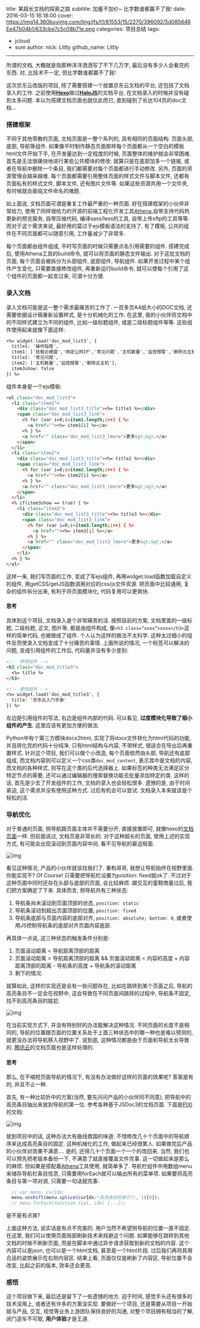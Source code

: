 title: 某超长文档的探索之路
subtitle: 加量不加价~ 比字数谁都赢不了我!
date: 2016-03-15 16:18:00
cover: https://img14.360buyimg.com/ling/jfs/t1/81553/15/2270/396092/5d085648Ee47b04b1/633cbe7c5c08b71e.png
categories: 项目总结
tags: 
 - jcloud
 - sum
author:
  nick: Littly
  github_name: Littly
---

所谓的文档, 大概就是指那种洋洋洒洒写了不下几万字, 最后没有多少人会看完的东西. 对, 比技术不一定, 但比字数谁都赢不了我! 

<!-- more -->

这次京东云改版的项目, 除了需要搭建一个放置京东云文档的平台, 还包括了文档录入的工作. 之前使用[**Hexo**](http://hexo.io)做过[**HaloJS**](http://aotu.io/halojs/)的文档平台, 在文档录入的时候并没有碰到太多问题. 本以为搭建文档页面也就仅此而已, 直到碰到了长达104页的doc文档...


### 搭建框架

不同于其他零散的页面, 文档页面是一整个系列的, 具有相同的页面结构. 页面头部, 底部, 导航等组件. 如果像平时制作静态页面那样每个页面都从一个空白的模板html文件开始下手, 在开发量达到一定程度的时候, 页面整体的维护就会非常困难. 首先是无法很痛快地进行某些公共模块的修改: 就算只是在底部加多一个链接, 或者在导航中删除一个条目, 我们都需要对每个页面都进行手动修改. 另外, 页面的资源管理会越来越难. 每个页面都需要引用整体页面的样式文件与脚本文件, 还都有页面私有的样式文件, 脚本文件, 还有图片文件等. 如果这些资源共用一个文件夹, 有时候就会面临文件命名的难题. 

如上面说, 文档页面可谓是重复工作最严重的一种页面. 好在搭建框架的小伙伴非常给力, 使用了同样很给力的开源的前端工程化开发工具[Athena](https://github.com/o2team/athena),自带支持代码热更新的预览服务, 自带压缩代码, 编译sass/less的工具, 自带上传sftp的工具等等. 而对于这个需求来说, 最好用的莫过于ejs模板语法的支持了. 有了模板, 公共的组件在不同页面都可以随意引用, 工作量减少了非常多. 

每个页面都由组件组成, 平时写页面的时候只需要点名引用需要的组件. 搭建完成后, 使用Athena工具的build命令, 就可以将页面的静态文件输出. 对于这批文档的页面, 每个页面会被拆分为头部组件, 底部组件, 导航组件. 如果开发过程中某个组件产生变化, 只需要直接修改组件, 再重新运行build命令, 就可以使每个引用了这个组件的页面都一起变过来, 可谓十分方便.

### 录入文档
录入文档可能是这一整个需求最痛苦的工作了. 一百多页A4纸大小的DOC文档, 还需要依据设计稿重新设置样式, 是十分机械化的工作. 在这里, 我的小伙伴将文档中的不同样式建立为不同的组件, 比如一级标题组件, 或是二级标题组件等等. 这些组件使用起来就像下面这样:

```html
<%= widget.load('doc_mod_list3', {
  title1: '操作指南',
  item1: ['挂载云硬盘','绑定公网IP','常见问题','主机数量','监控报警','删除云主机','绑定监控报警','重置密码','制作镜像'],
  title2: '常见问题',
  item2: ['主机数量','监控报警','删除云主机'],
  item3show: false
}) %>
```

组件本身是一个ejs模板:

```html
<ul class="doc_mod_list3">
  <li class="item1">
    <div class="doc_mod_list3_title"><%= title1 %></div>
    <span class="doc_mod_list3_link">
      <% for (var i=0;i<item1.length;i++) { %>
        <a href=""><%= item1[i] %></a>
      <% } %>
      <a href="" class="doc_mod_list3_lmore">更多&gt;&gt;</a>
    </span>
  </li>
  <li class="item2">
    <div class="doc_mod_list3_title"><%= title2 %></div>
    <span class="doc_mod_list3_link">
      <% for (var i=0;i<item2.length;i++) { %>
        <a href=""><%= item2[i] %></a>
      <% } %>
      <a href="" class="doc_mod_list3_lmore">更多&gt;&gt;</a>
    </span>
  </li>
  <% if(item3show == true) { %>
    <li class="item3">
      <div class="doc_mod_list3_title"><%= title3 %></div>
      <span class="doc_mod_list3_link">
        <% for (var i=0;i<item3.length;i++) { %>
          <a href=""><%= item3[i] %></a>
        <% } %>
        <a href="" class="doc_mod_list3_lmore">更多&gt;&gt;</a>
      </span>
    </li>
  <% } %>
</ul>
```

这样一来, 我们写页面的工作, 变成了写ejs组件, 再用widget.load函数加载自定义的组件, 用getCSS/getJS函数调用对应的css/js文件资源. 把页面中比较通用, 复杂的组件拆分出来, 有利于将页面模块化, 代码复用可以更爽快.

#### 思考
具体到这个项目, 文档录入是个非常痛苦的活. 按照目前的方案, 文档里面的一级标题, 二级标题, 正文, 图片等, 都是由组件构成, 像`<h3 class=“xxxx”>xxxx</h3>`这样的简单代码, 也被做成了组件. 个人认为这样的做法不太科学. 这种太过细小的组件反而使录入文档变成了十分痛苦的事情. 上面所说的情况, 一个标签可以解决的问题, 变成引用组件的工作后, 代码量并没有多少差别:

```html
<!-- 声明组件 -->
<h3 class="doc_mod_title3">
  <%= title %>
</h3>

<!-- 使用组件 -->
<%= widget.load('doc_mod_title3', {
  title: '京东云入门手册'
}) %>
```

左边是引用组件的写法, 右边是组件内部的代码. 可以看见, **过度模块化导致了细小组件的产生**. 这里应该有更加方便的做法. 

Python中有个第三方模块docx2html, 实现了将docx文件转化为html代码的功能, 并且转化完的代码十分纯净, 只有html结构与内容, 不带样式, 很适合在导出后再重置样式. 针对这个项目, 我们可以做个小改造, 每个页面依然由头部, 导航还有底部组成, 而文档内容则可以定义一个css类`doc_mod_content`, 表示其中是文档的内容, 而文档的各种样式, 则写在这个类的后代选择器上. 如果标签的种类无法满足区分特定节点的需要, 还可以通过编辑器的搜索替换功能去批量添加特定的类. 这样的话, 首先是少去了开发组件的工作, 文档的录入也会轻松很多. 遗憾的是, 由于时间紧迫, 这个需求并没有使用这种方式. 过后有机会可以尝试. 文档录入本来就该是个轻松的活. 

### 导航优化
对于普通的页面, 侧导航跟页面主体并不需要分开, 直接放置即可, 就像hexo的[文档页面](https://hexo.io/api/)一样. 但前面说过, 文档页是非常长的. 对于这种超长的页面, 使用上述的实现方式, 有可能会出现滚动到页面内容中间, 看不见导航的窘迫局面. 

![img](https://img30.360buyimg.com/ling/jfs/t1/77455/27/2214/464407/5d08567dE56f6b5b6/089c980bc7f2e940.png)

看见这种情况, 产品的小伙伴就该找我们了. 重构哥哥, 我想让导航始终在视野里面. 你能实现不?
Of Course! 只需要把导航栏设置为position: fixed就ok了. 不过对于这种页面中同时还存在头部与底部的页面, 会比较麻烦. 跟交互的童鞋商量过后, 我们把方案确定了下来. 具体而言, 侧导航共有三种状态:

1. 导航条尚未滚动到页面顶部的状态, `position: static`
2. 导航条滚动到超出页面顶部的位置, `position: fixed`
3. 导航条底部与页面内容的底部对齐, `position: absolute; bottom: 0`,  或者使用JS控制导航条的底部对齐页面内容底部. 

再具体一点说, 这三种状态的触发条件分别是:
1. 页面滚动距离 < 导航距离顶部的距离
2. 页面滚动距离 > 导航距离顶部的距离 && 页面滚动距离 < 内容的高度 + 内容距离顶部的距离 - 导航条的高度 + 导航条的滚动距离
3. 剩下的情况. 

就算如此, 这样的实现还是会有一些问题存在, 比如在跳转到某个页面之后, 导航的高亮条目不一定会在视野中, 这会导致在不同页面间跳转的过程中, 导航条不固定, 找不到高亮条目的尴尬. 

![img](https://img20.360buyimg.com/ling/jfs/t1/34850/1/12558/781893/5d085692E17ba8ed2/2d40248033c07982.png)


在当前实现方式下, 并没有特别好的办法能解决这种情况. 不同页面的长度不是相同的, 导航的位置跟页面的位置关系处于上面三种状态中的哪一种也是难以预测的, 就更没办法将导航移入视野中了. 说到底, 这种情况都是由于页面和导航太长导致的. [腾讯云](http://www.qcloud.com/product/cvm.html)的文档页面也是这样处理的. 


#### 思考

那么, 在不缩短页面导航的情况下, 有没有办法做好这样的页面的效果呢? 答案是有的, 并且不止一种. 

首先, 有一种比较折中的方案(当然, 要先问问产品的小伙伴同不同意), 把导航中的高亮条目抽出来放到导航的第一位. 参考各种基于JSDoc3的文档页面. 下面是[PIXI](http://pixijs.github.io/docs/)的文档: 

![img](https://img12.360buyimg.com/ling/jfs/t1/58768/13/2628/533194/5d0856a7E3873fad9/f8f9cd0d6ded9200.png)


放到项目中的话, 这种办法大有曲线救国的味道: 不惜修改几十个页面中的导航顺序来达成高亮条目的固定. 这种机械化的工作, 做起来已经很累人. 如果做完后产品的小伙伴对效果不满意…. 是的, 还得几十个页面一个一个的改回来. 当然, 我们也可以预先把老版本备份一下, 不满意了就直接覆盖文件完事. 这一切做起来是那么的麻烦. 但如果是搭配着[Athena](https://github.com/o2team/athena)工具使用, 就简单多了. 导航栏组件中用数组menu来储存导航栏条目信息, 只需要用forEach就可以输出所有的菜单项. 如果要将高亮条目与第一项对调, 只需要一句话就完事:

```js
  // var menu, curIdx;
  menu.unshift(menu.splice(curIdx/*高亮条目的索引*/, 1)[0]);
  // menu.forEach(function (val, idx) {...});
```

是不是有点爽?

上面这种方法, 说实话是有点不完美的. 用户当然不希望侧导航的位置一直不固定. 在这里, 我们可以使用页面局部刷新技术来规避这个问题. 如果能够在跳转到其他文档的时候不刷新页面, 而是在脚本中通过异步请求获取到新的文档的内容. 这个内容可以是json, 也可以是一个html文档, 甚至是一个html片段. 过后我们再将其用合适的姿势展示在右侧内容区. 结果上看, 页面仅仅是刷新了内容区, 导航位置不会改变, 比起之前的版本, 效率还会更高. 

### 感悟
这个项目做下来, 最后还是留下了一些遗憾的地方. 迫于时间, 感觉手头还有很多的技术没用上, 或者还有许多的方案没实现. 要做好一个项目, 还是需要从项目一开始就与产品, 交互, 视觉等业务上游团队保持良好的沟通, 对整个项目拥有相当的了解, 闭门造车不可取, **用户体验**才是王道. 